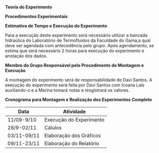 **Teoria do Experimento**

**Procedimentos Experimentais**
<p>


**Estimativa de Tempo e Execução do Experimento**
<p>Para a execução deste experimento será necessário utilizar a bancada hidraúlica do Laboratório de Termofluidos da Faculdade do Gama,a qual deve ser agendada com antecedência pelo grupo. Após agendamento, se estima que será necessário 2 horas para execução do experimento e anotação dos dados.</p>

**Membro do Grupo Responsável pelo Procedimento de Montagem e Execução**
<p>A montagem do experimento será de responsabilidade de Davi Santos. A execução do experimento será feita por Davi Santos com Icoana Laís auxiliando-o e a Marina tomará notas e resgistrará os valores.</p>

**Cronograma para Montagem e Realização dos Experimentos Completo**

Data | Atividade
---- | ----------
11/09-9/10| Execução do Experimento
28/9-02/11 |  Cálulos 
03/11-09/11 | Elaboração dos Gráficos
09/11-23/11 |  Elaboração do Relatório
